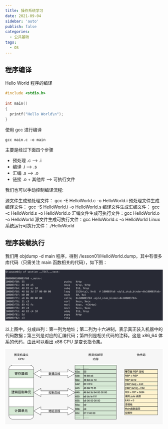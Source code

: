 ```yaml
---
title: 操作系统学习
date: 2021-09-04
sidebar: 'auto'
publish: false
categories:
  - 公共基础
tags:
  - OS
---
```


## 程序编译

Hello World 程序的编译

```c
#include <stdio.h>

int main()
{
  printf("Hello World\n");
}
```

使用 gcc 进行编译

```shell
gcc main.c -o main
```

主要是经过下面四个步骤

- 预处理 .c --> .i
- 编译 .i --> .s
- 汇编 .s --> .o
- 链接 .o + 其他库 --> 可执行文件

我们也可以手动控制编译流程:

源文件生成预处理文件： gcc -E HelloWorld.c -o HelloWorld.i
预处理文件生成编译文件： gcc -S HelloWorld.i -o HelloWorld.s
编译文件生成汇编文件： gcc -c HelloWorld.s -o HelloWorld.o
汇编文件生成可执行文件：gcc HelloWorld.o -o HelloWorld
源文件生成可执行文件：gcc HelloWorld.c -o HelloWorld
Linux 系统运行可执行文件：./HelloWorld

## 程序装载执行

我们用 objdump -d main 程序，得到 /lesson01/HelloWorld.dump，其中有很多库代码（只需关注 main 函数相关的代码），如下图：

![objectdump](./images/os/objectdump.png)

以上图中，分成四列：第一列为地址；第二列为十六进制，表示真正装入机器中的代码数据；第三列是对应的汇编代码；第四列是相关代码的注释。这是 x86_64 体系的代码，由此可以看出 x86 CPU 是变长指令集。

![minipc](./images/os/minipc.jpg)
